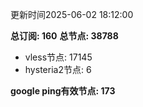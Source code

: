 更新时间2025-06-02 18:12:00

**总订阅: 160**
**总节点: 38788**
- vless节点: 17145
- hysteria2节点: 6

**google ping有效节点: 173**
